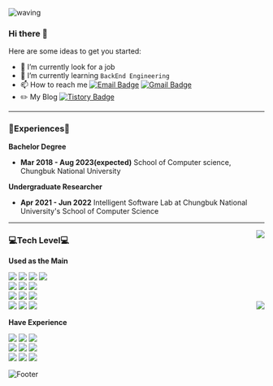 
![waving](https://capsule-render.vercel.app/api?type=waving&height=300&text=SeongMok%20Lee&fontColor=FFFFFF&animation=twinkling&fontAlign=50&fontAlignY=40&color=0:BCE3FD,100:C091F6&section=header)
</br>

### Hi there  👋
  Here are some ideas to get you started:
  
  - 🔭 I’m currently look for a job
  - 🌱 I’m currently learning `BackEnd Engineering`
  - 📫 How to reach me [![Email Badge](https://img.shields.io/badge/Naver-6DB33F?style=flat&logo=Naver&logoColor=white)](mailto:demy176@naver.com) 
[![Gmail Badge](https://img.shields.io/badge/Gmail-D14836?style=flat&logo=Gmail&logoColor=white)](mailto:a77771133@gmail.com)
  - ✏️ My Blog [![Tistory Badge](https://img.shields.io/badge/Tech%20Blog-555263?style=flat&logoColor=white)](https://cocoiscat.tistory.com/)
---

### 🌱Experiences🌱
**Bachelor Degree**
- **Mar 2018 - Aug 2023(expected)** School of Computer science, Chungbuk National University</br>

**Undergraduate Researcher**
- **Apr 2021 - Jun 2022** Intelligent Software Lab at Chungbuk National University's School of Computer Science


---
<img align='right' src="https://github-readme-stats.vercel.app/api?username=CocoIsCat">

### 💻Tech Level💻
  
<div align = left>
  
  **Used as the Main**
  
  <img src="https://img.shields.io/badge/Git-F05032?style=for-the-badge&logo=Git&logoColor=white">
  <img src="https://img.shields.io/badge/Slack-4A154B?style=for-the-badge&logo=Slack&logoColor=white">
  <img src="https://img.shields.io/badge/Notion-000000?style=for-the-badge&logo=Notion&logoColor=white">
  <img src="https://img.shields.io/badge/java-007396?style=for-the-badge&logo=java&logoColor=white">
  </br>
  <img src="https://img.shields.io/badge/Spring Boot-6DB33F?style=for-the-badge&logo=Spring Boot&logoColor=white">
  <img src="https://img.shields.io/badge/Spring-6DB33F?style=for-the-badge&logo=Spring&logoColor=white">
  <img src="https://img.shields.io/badge/Thymeleaf-005F0F?style=for-the-badge&logo=Thymeleaf&logoColor=white">

  </br>
  <img src="https://img.shields.io/badge/MySQL-4479A1?style=for-the-badge&logo=MySQL&logoColor=white">
  <img src="https://img.shields.io/badge/MariaDB-003545?style=for-the-badge&logo=MariaDB&logoColor=white">
  <img src="https://img.shields.io/badge/IntelliJ IDEA-000000?style=for-the-badge&logo=IntelliJ IDEA&logoColor=white">
  </br>
  <img src="https://img.shields.io/badge/Linux-FCC624?style=for-the-badge&logo=Linux&logoColor=white">
  <img src="https://img.shields.io/badge/Amazon EC2-FF9900?style=for-the-badge&logo=Amazon EC2&logoColor=white">
  <img src="https://img.shields.io/badge/Amazon AWS-232F3E?style=for-the-badge&logo=Amazon AWS&logoColor=white">

  <img align='right' src="http://mazassumnida.wtf/api/v2/generate_badge?boj=demy176">

  </br>
  
  **Have Experience**
  

  
  <img src="https://img.shields.io/badge/C-A8B9CC?style=for-the-badge&logo=C&logoColor=white">
  <img src="https://img.shields.io/badge/C++-00599C?style=for-the-badge&logo=c%2B%2B&logoColor=white">
  <img src="https://img.shields.io/badge/Python-3776AB?style=for-the-badge&logo=Python&logoColor=white">
  </br>
  <img src="https://img.shields.io/badge/Android Studio-3DDC84?style=for-the-badge&logo=Android Studio&logoColor=white">
  <img src="https://img.shields.io/badge/Visual Studio-5C2D91?style=for-the-badge&logo=Visual Studio&logoColor=white">
  <img src="https://img.shields.io/badge/PyCharm-000000?style=for-the-badge&logo=PyCharm&logoColor=white">
  </br>
  <img src="https://img.shields.io/badge/Visual Studio Code-007ACC?style=for-the-badge&logo=Visual Studio Code&logoColor=white">
  <img src="https://img.shields.io/badge/CLion-000000?style=for-the-badge&logo=CLion&logoColor=white">
  <img src="https://img.shields.io/badge/TensorFlow-FF6F00?style=for-the-badge&logo=TensorFlow&logoColor=white">
</div>

![Footer](https://capsule-render.vercel.app/api?type=waving&color=0:C091F6,100:BCE3FD&text=%20%20&fontAlign=30&height=250&section=footer)

